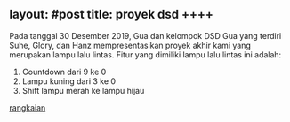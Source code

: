 layout: #post
title: proyek dsd ++++
---

Pada tanggal 30 Desember 2019, Gua dan kelompok DSD Gua yang terdiri Suhe, Glory, dan Hanz mempresentasikan proyek akhir kami yang merupakan lampu lalu lintas. Fitur yang dimiliki lampu lalu lintas ini adalah:

1. Countdown dari 9 ke 0
2. Lampu kuning dari 3 ke 0
3. Shift lampu merah ke lampu hijau

[rangkaian](images/rangkaian.jpg)
